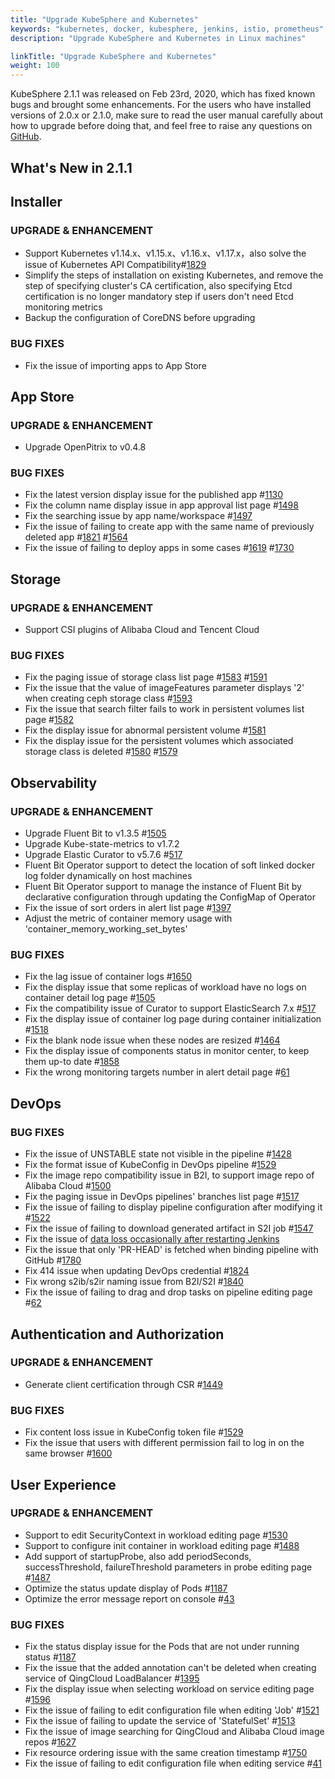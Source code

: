 ```yaml
---
title: "Upgrade KubeSphere and Kubernetes"
keywords: "kubernetes, docker, kubesphere, jenkins, istio, prometheus"
description: "Upgrade KubeSphere and Kubernetes in Linux machines"

linkTitle: "Upgrade KubeSphere and Kubernetes"
weight: 100
---
```


KubeSphere 2.1.1 was released on Feb 23rd, 2020, which has fixed known bugs and brought some enhancements. For the users who have installed versions of 2.0.x or 2.1.0, make sure to read the user manual carefully about how to upgrade before doing that, and feel free to raise any questions on [GitHub](https://github.com/kubesphere/kubesphere/issues).

## What's New in 2.1.1

## Installer

### UPGRADE & ENHANCEMENT

- Support Kubernetes v1.14.x、v1.15.x、v1.16.x、v1.17.x，also solve the issue of Kubernetes API Compatibility#[1829](https://github.com/kubesphere/kubesphere/issues/1829)
- Simplify the steps of installation on existing Kubernetes, and remove the step of specifying cluster's CA certification, also specifying Etcd certification is no longer mandatory step if users don't need Etcd monitoring metrics
- Backup the configuration of CoreDNS before upgrading

### BUG FIXES

- Fix the issue of importing apps to App Store

## App Store

### UPGRADE & ENHANCEMENT

- Upgrade OpenPitrix to v0.4.8

### BUG FIXES

- Fix the latest version display issue for the published app #[1130](https://github.com/kubesphere/kubesphere/issues/1130)
- Fix the column name display issue in app approval list page #[1498](https://github.com/kubesphere/kubesphere/issues/1498)
- Fix the searching issue by app name/workspace #[1497](https://github.com/kubesphere/kubesphere/issues/1497)
- Fix the issue of failing to create app with the same name of previously deleted app #[1821](https://github.com/kubesphere/kubesphere/pull/1821) #[1564](https://github.com/kubesphere/kubesphere/issues/1564)
- Fix the issue of failing to deploy apps in some cases #[1619](https://github.com/kubesphere/kubesphere/issues/1619) #[1730](https://github.com/kubesphere/kubesphere/issues/1730)

## Storage

### UPGRADE & ENHANCEMENT

- Support CSI plugins of Alibaba Cloud and Tencent Cloud

### BUG FIXES

- Fix the paging issue of storage class list page #[1583](https://github.com/kubesphere/kubesphere/issues/1583) #[1591](https://github.com/kubesphere/kubesphere/issues/1591)
- Fix the issue that the value of imageFeatures parameter displays '2' when creating ceph storage class #[1593](https://github.com/kubesphere/kubesphere/issues/1593)
- Fix the issue that search filter fails to work in persistent volumes list page #[1582](https://github.com/kubesphere/kubesphere/issues/1582)
- Fix the display issue for abnormal persistent volume #[1581](https://github.com/kubesphere/kubesphere/issues/1581)
- Fix the display issue for the persistent volumes which associated storage class is deleted #[1580](https://github.com/kubesphere/kubesphere/issues/1580) #[1579](https://github.com/kubesphere/kubesphere/issues/1579)

## Observability

### UPGRADE & ENHANCEMENT

- Upgrade Fluent Bit to v1.3.5 #[1505](https://github.com/kubesphere/kubesphere/issues/1505)
- Upgrade Kube-state-metrics to v1.7.2
- Upgrade Elastic Curator to v5.7.6 #[517](https://github.com/kubesphere/ks-installer/issues/517)
- Fluent Bit Operator support to detect the location of soft linked docker log folder dynamically on host machines
- Fluent Bit Operator support to manage the instance of Fluent Bit by declarative configuration through updating the ConfigMap of Operator
- Fix the issue of sort orders in alert list page #[1397](https://github.com/kubesphere/kubesphere/issues/1397)
- Adjust the metric of container memory usage with 'container_memory_working_set_bytes'

### BUG FIXES

- Fix the lag issue of container logs #[1650](https://github.com/kubesphere/kubesphere/issues/1650)
- Fix the display issue that some replicas of workload have no logs on container detail log page #[1505](https://github.com/kubesphere/kubesphere/issues/1505)
- Fix the compatibility issue of Curator to support ElasticSearch 7.x #[517](https://github.com/kubesphere/ks-installer/issues/517)
- Fix the display issue of container log page during container initialization #[1518](https://github.com/kubesphere/kubesphere/issues/1518)
- Fix the blank node issue when these nodes are resized #[1464](https://github.com/kubesphere/kubesphere/issues/1464)
- Fix the display issue of components status in monitor center, to keep them up-to date #[1858](https://github.com/kubesphere/kubesphere/issues/1858)
- Fix the wrong monitoring targets number in alert detail page #[61](https://github.com/kubesphere/console/issues/61)

## DevOps

### BUG FIXES

- Fix the issue of UNSTABLE state not visible in the pipeline #[1428](https://github.com/kubesphere/kubesphere/issues/1428)
- Fix the format issue of KubeConfig in DevOps pipeline #[1529](https://github.com/kubesphere/kubesphere/issues/1529)
- Fix the image repo compatibility issue in B2I, to support image repo of Alibaba Cloud #[1500](https://github.com/kubesphere/kubesphere/issues/1500)
- Fix the paging issue in DevOps pipelines' branches list page #[1517](https://github.com/kubesphere/kubesphere/issues/1517)
- Fix the issue of failing to display pipeline configuration after modifying it #[1522](https://github.com/kubesphere/kubesphere/issues/1522)
- Fix the issue of failing to download generated artifact in S2I job #[1547](https://github.com/kubesphere/kubesphere/issues/1547)
- Fix the issue of [data loss occasionally after restarting Jenkins]( https://kubesphere.com.cn/forum/d/283-jenkins)
- Fix the issue that only 'PR-HEAD' is fetched when binding pipeline with GitHub #[1780](https://github.com/kubesphere/kubesphere/issues/1780)
- Fix 414 issue when updating DevOps credential #[1824](https://github.com/kubesphere/kubesphere/issues/1824)
- Fix wrong s2ib/s2ir naming issue from B2I/S2I #[1840](https://github.com/kubesphere/kubesphere/issues/1840)
- Fix the issue of failing to drag and drop tasks on pipeline editing page #[62](https://github.com/kubesphere/console/issues/62)

## Authentication and Authorization

### UPGRADE & ENHANCEMENT

- Generate client certification through CSR #[1449](https://github.com/kubesphere/kubesphere/issues/1449)

### BUG FIXES

- Fix content loss issue in KubeConfig token file #[1529](https://github.com/kubesphere/kubesphere/issues/1529)
- Fix the issue that users with different permission fail to log in on the same browser #[1600](https://github.com/kubesphere/kubesphere/issues/1600)

## User Experience

### UPGRADE & ENHANCEMENT

- Support to edit SecurityContext in workload editing page #[1530](https://github.com/kubesphere/kubesphere/issues/1530)
- Support to configure init container in workload editing page #[1488](https://github.com/kubesphere/kubesphere/issues/1488)
- Add support of startupProbe, also add periodSeconds, successThreshold, failureThreshold parameters in probe editing page #[1487](https://github.com/kubesphere/kubesphere/issues/1487)
- Optimize the status update display of Pods #[1187](https://github.com/kubesphere/kubesphere/issues/1187)
- Optimize the error message report on console #[43](https://github.com/kubesphere/console/issues/43)

### BUG FIXES

- Fix the status display issue for the Pods that are not under running status #[1187](https://github.com/kubesphere/kubesphere/issues/1187)
- Fix the issue that the added annotation can't be deleted when creating service of QingCloud LoadBalancer #[1395](https://github.com/kubesphere/kubesphere/issues/1395)
- Fix the display issue when selecting workload on service editing page #[1596](https://github.com/kubesphere/kubesphere/issues/1596)
- Fix the issue of failing to edit configuration file when editing 'Job' #[1521](https://github.com/kubesphere/kubesphere/issues/1521)
- Fix the issue of failing to update the service of 'StatefulSet' #[1513](https://github.com/kubesphere/kubesphere/issues/1513)
- Fix the issue of image searching for QingCloud and Alibaba Cloud image repos #[1627](https://github.com/kubesphere/kubesphere/issues/1627)
- Fix resource ordering issue with the same creation timestamp #[1750](https://github.com/kubesphere/kubesphere/pull/1750)
- Fix the issue of failing to edit configuration file when editing service #[41](https://github.com/kubesphere/console/issues/41)
